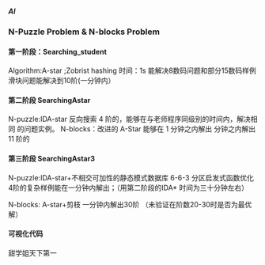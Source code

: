 ##### AI
### N-Puzzle Problem & N-blocks Problem
#### 第一阶段：Searching_student
 Algorithm:A-star ;Zobrist hashing 
 时间：1s
 能解决8数码问题和部分15数码样例
 滑块问题能解决到10阶(一分钟内）

#### 第二阶段 SearchingAstar
 N-puzzle:IDA-star 反向搜索
 4 阶的，能够在与老师程序同级别的时间内，解决相同 的问题实例。 
 N-blocks：改进的 A-Star
 能够在 1 分钟之内解出 分钟之内解出 11 阶的 
 
 #### 第三阶段 SearchingAstar3
  N-puzzle:IDA-star+不相交可加性的静态模式数据库 6-6-3 分区启发式函数优化
  4阶的复杂样例能在一分钟内解出；（用第二阶段的IDA* 时间为三十分钟左右）
 
  N-blocks: A-star+剪枝
  一分钟内解出30阶 （未验证在阶数20-30时是否为最优解）
 
 #### 可视化代码
  甜学姐天下第一
